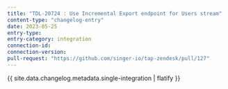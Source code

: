```yaml
---
title: "TDL-20724 : Use Incremental Export endpoint for Users stream"
content-type: "changelog-entry"
date: 2023-05-25
entry-type: 
entry-category: integration
connection-id: 
connection-version: 
pull-request: "https://github.com/singer-io/tap-zendesk/pull/127"
---
```

{{ site.data.changelog.metadata.single-integration | flatify }}